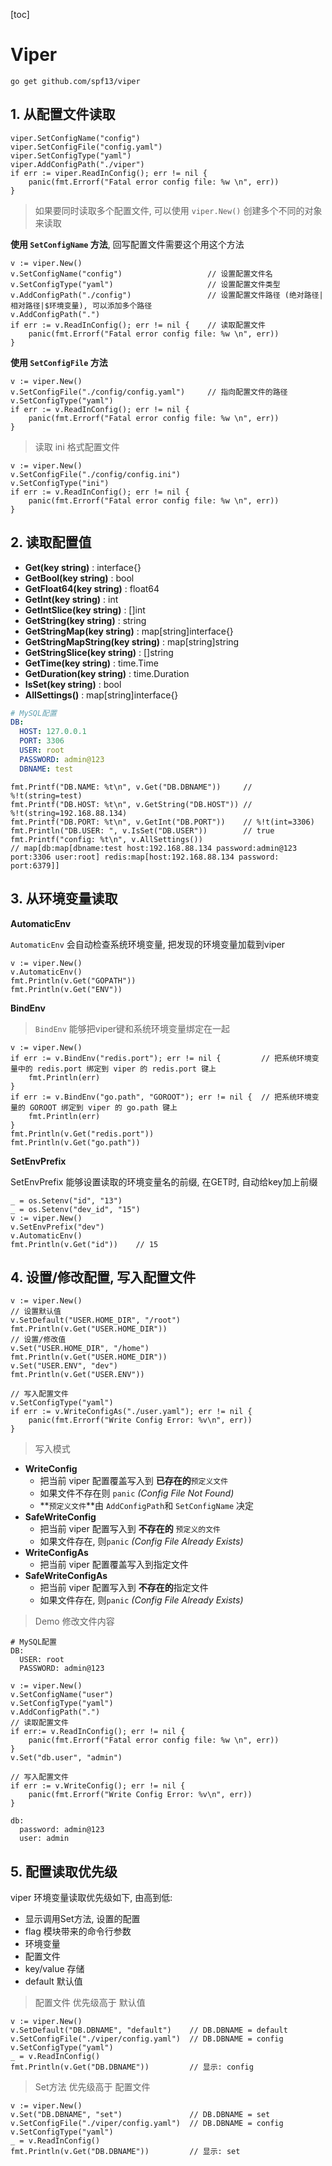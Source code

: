 [toc]

# Viper

```shell
go get github.com/spf13/viper
```

## 1. 从配置文件读取

```golang
viper.SetConfigName("config")
viper.SetConfigFile("config.yaml")
viper.SetConfigType("yaml")
viper.AddConfigPath("./viper")
if err := viper.ReadInConfig(); err != nil {
	panic(fmt.Errorf("Fatal error config file: %w \n", err))
}
```

> 如果要同时读取多个配置文件, 可以使用 `viper.New()` 创建多个不同的对象来读取

**使用 `SetConfigName` 方法**, 回写配置文件需要这个用这个方法

```golang
v := viper.New()
v.SetConfigName("config")					// 设置配置文件名
v.SetConfigType("yaml")						// 设置配置文件类型
v.AddConfigPath("./config")					// 设置配置文件路径 (绝对路径|相对路径|$环境变量), 可以添加多个路径
v.AddConfigPath(".")
if err := v.ReadInConfig(); err != nil {	// 读取配置文件
	panic(fmt.Errorf("Fatal error config file: %w \n", err))
}
```

**使用 `SetConfigFile` 方法**

```golang
v := viper.New()
v.SetConfigFile("./config/config.yaml")		// 指向配置文件的路径
v.SetConfigType("yaml")
if err := v.ReadInConfig(); err != nil {
	panic(fmt.Errorf("Fatal error config file: %w \n", err))
}
```

> 读取 ini 格式配置文件

```
v := viper.New()
v.SetConfigFile("./config/config.ini")
v.SetConfigType("ini")
if err := v.ReadInConfig(); err != nil {
	panic(fmt.Errorf("Fatal error config file: %w \n", err))
}
```

## 2. 读取配置值

- **Get(key string)** : interface{}
- **GetBool(key string)** : bool
- **GetFloat64(key string)** : float64
- **GetInt(key string)** : int
- **GetIntSlice(key string)** : []int
- **GetString(key string)** : string
- **GetStringMap(key string)** : map[string]interface{}
- **GetStringMapString(key string)** : map[string]string
- **GetStringSlice(key string)** : []string
- **GetTime(key string)** : time.Time
- **GetDuration(key string)** : time.Duration
- **IsSet(key string)** : bool
- **AllSettings()** : map[string]interface{}

```yaml
# MySQL配置
DB:
  HOST: 127.0.0.1
  PORT: 3306
  USER: root
  PASSWORD: admin@123
  DBNAME: test
```

```golang
fmt.Printf("DB.NAME: %t\n", v.Get("DB.DBNAME"))		// %!t(string=test)
fmt.Printf("DB.HOST: %t\n", v.GetString("DB.HOST"))	// %!t(string=192.168.88.134)
fmt.Printf("DB.PORT: %t\n", v.GetInt("DB.PORT"))	// %!t(int=3306)
fmt.Println("DB.USER: ", v.IsSet("DB.USER"))		// true
fmt.Printf("config: %t\n", v.AllSettings())
// map[db:map[dbname:test host:192.168.88.134 password:admin@123 port:3306 user:root] redis:map[host:192.168.88.134 password: port:6379]]
```



## 3. 从环境变量读取

**AutomaticEnv**

`AutomaticEnv` 会自动检查系统环境变量, 把发现的环境变量加载到viper

```goalng
v := viper.New()
v.AutomaticEnv()
fmt.Println(v.Get("GOPATH"))
fmt.Println(v.Get("ENV"))
```

**BindEnv**

> `BindEnv` 能够把viper键和系统环境变量绑定在一起

```golang
v := viper.New()
if err := v.BindEnv("redis.port"); err != nil {			// 把系统环境变量中的 redis.port 绑定到 viper 的 redis.port 键上
	fmt.Println(err)
}
if err := v.BindEnv("go.path", "GOROOT"); err != nil {	// 把系统环境变量的 GOROOT 绑定到 viper 的 go.path 键上
	fmt.Println(err)
}
fmt.Println(v.Get("redis.port"))
fmt.Println(v.Get("go.path"))
```

**SetEnvPrefix**

SetEnvPrefix 能够设置读取的环境变量名的前缀, 在GET时, 自动给key加上前缀

```golang
_ = os.Setenv("id", "13")
_ = os.Setenv("dev_id", "15")
v := viper.New()
v.SetEnvPrefix("dev")
v.AutomaticEnv()
fmt.Println(v.Get("id"))	// 15
```



## 4. 设置/修改配置, 写入配置文件

```golang
v := viper.New()
// 设置默认值
v.SetDefault("USER.HOME_DIR", "/root")
fmt.Println(v.Get("USER.HOME_DIR"))
// 设置/修改值
v.Set("USER.HOME_DIR", "/home")
fmt.Println(v.Get("USER.HOME_DIR"))
v.Set("USER.ENV", "dev")
fmt.Println(v.Get("USER.ENV"))

// 写入配置文件
v.SetConfigType("yaml")
if err := v.WriteConfigAs("./user.yaml"); err != nil {
	panic(fmt.Errorf("Write Config Error: %v\n", err))
}
```

> 写入模式

- **WriteConfig** 
    - 把当前 viper 配置覆盖写入到 **已存在的**`预定义文件`
    - 如果文件不存在则 `panic` *(Config File Not Found)*
    - **`预定义文件`**由 `AddConfigPath`和 `SetConfigName` 决定
- **SafeWriteConfig** 
    - 把当前 viper 配置写入到 **不存在的** `预定义的文件`
    - 如果文件存在, 则`panic` *(Config File Already Exists)*
- **WriteConfigAs** 
    - 把当前 viper 配置覆盖写入到指定文件
- **SafeWriteConfigAs** 
    - 把当前 viper 配置写入到 **不存在的**指定文件
    - 如果文件存在, 则`panic` *(Config File Already Exists)*

> Demo 修改文件内容

```
# MySQL配置
DB:
  USER: root
  PASSWORD: admin@123
```

```
v := viper.New()
v.SetConfigName("user")
v.SetConfigType("yaml")
v.AddConfigPath(".")
// 读取配置文件
if err:= v.ReadInConfig(); err != nil {
	panic(fmt.Errorf("Fatal error config file: %w \n", err))
}
v.Set("db.user", "admin")

// 写入配置文件
if err := v.WriteConfig(); err != nil {
	panic(fmt.Errorf("Write Config Error: %v\n", err))
}
```

```
db:
  password: admin@123
  user: admin
```

## 5. 配置读取优先级

viper 环境变量读取优先级如下, 由高到低:

- 显示调用Set方法, 设置的配置
- flag 模块带来的命令行参数
- 环境变量
- 配置文件
- key/value 存储
- default 默认值

> 配置文件 优先级高于 默认值

```golang
v := viper.New()
v.SetDefault("DB.DBNAME", "default")	// DB.DBNAME = default
v.SetConfigFile("./viper/config.yaml")	// DB.DBNAME = config
v.SetConfigType("yaml")
_ = v.ReadInConfig()
fmt.Println(v.Get("DB.DBNAME"))			// 显示: config
```

> Set方法 优先级高于 配置文件

```golang
v := viper.New()
v.Set("DB.DBNAME", "set")             	// DB.DBNAME = set
v.SetConfigFile("./viper/config.yaml") 	// DB.DBNAME = config
v.SetConfigType("yaml")
_ = v.ReadInConfig()
fmt.Println(v.Get("DB.DBNAME")) 		// 显示: set
```

